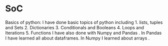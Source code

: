 # SoC
Basics of python:
     I have done basic topics of python including  1. lists, tuples and Sets
                                                   2. Dictionaries
                                                   3. Conditionals and Booleans
                                                   4. Loops and Iterations
                                                   5. Functions
     I have also done with Numpy and Pandas .
     In Pandas I have learned all about dataframes.
     In Numpy I learned about arrays .
     
